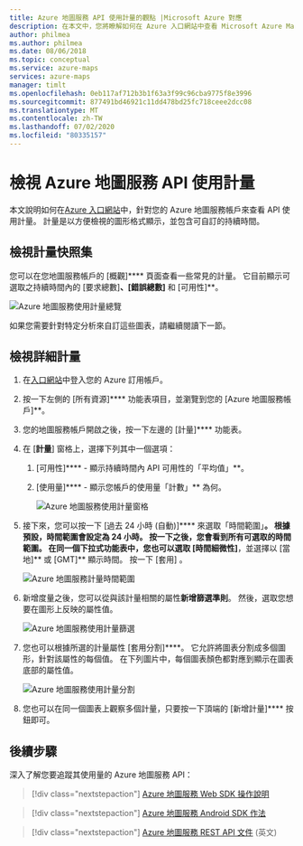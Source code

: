 ```yaml
---
title: Azure 地圖服務 API 使用計量的觀點 |Microsoft Azure 對應
description: 在本文中，您將瞭解如何在 Azure 入口網站中查看 Microsoft Azure Maps API 呼叫的計量。
author: philmea
ms.author: philmea
ms.date: 08/06/2018
ms.topic: conceptual
ms.service: azure-maps
services: azure-maps
manager: timlt
ms.openlocfilehash: 0eb117af712b3b1f63a3f99c96cba9775f8e3996
ms.sourcegitcommit: 877491bd46921c11dd478bd25fc718ceee2dcc08
ms.translationtype: MT
ms.contentlocale: zh-TW
ms.lasthandoff: 07/02/2020
ms.locfileid: "80335157"
---
```

# <a name="view-azure-maps-api-usage-metrics"></a>檢視 Azure 地圖服務 API 使用計量

本文說明如何在[Azure 入口網站](https://portal.azure.com)中，針對您的 Azure 地圖服務帳戶來查看 API 使用計量。 計量是以方便檢視的圖形格式顯示，並包含可自訂的持續時間。

## <a name="view-metric-snapshot"></a>檢視計量快照集

您可以在您地圖服務帳戶的 [概觀]**** 頁面查看一些常見的計量。 它目前顯示可選取之持續時間內的 [要求總數]**、[錯誤總數]** 和 [可用性]**。

![Azure 地圖服務使用計量總覽](media/how-to-view-api-usage/portal-overview.png)

如果您需要針對特定分析來自訂這些圖表，請繼續閱讀下一節。

## <a name="view-detailed-metrics"></a>檢視詳細計量

1. 在[入口網站](https://portal.azure.com)中登入您的 Azure 訂用帳戶。

2. 按一下左側的 [所有資源]**** 功能表項目，並瀏覽到您的 [Azure 地圖服務帳戶]**。

3. 您的地圖服務帳戶開啟之後，按一下左邊的 [計量]**** 功能表。

4. 在 [**計量**] 窗格上，選擇下列其中一個選項：

   1. [可用性]**** - 顯示持續時間內 API 可用性的「平均值」**。
   2. [使用量]**** - 顯示您帳戶的使用量「計數」** 為何。

      ![Azure 地圖服務使用計量窗格](media/how-to-view-api-usage/portal-metrics.png)

5. 接下來，您可以按一下 [過去 24 小時 (自動)]**** 來選取「時間範圍」**。 根據預設，時間範圍會設定為 24 小時。 按一下之後，您會看到所有可選取的時間範圍。 在同一個下拉式功能表中，您也可以選取 [時間細微性]**，並選擇以 [當地]** 或 [GMT]** 顯示時間。 按一下 [套用] 。

    ![Azure 地圖服務計量時間範圍](media/how-to-view-api-usage/time-range.png)

6. 新增度量之後，您可以從與該計量相關的屬性**新增篩選準則**。 然後，選取您想要在圖形上反映的屬性值。

    ![Azure 地圖服務使用計量篩選](media/how-to-view-api-usage/filter.png)

7. 您也可以根據所選的計量屬性 [套用分割]****。 它允許將圖表分割成多個圖形，針對該屬性的每個值。 在下列圖片中，每個圖表顏色都對應到顯示在圖表底部的屬性值。

    ![Azure 地圖服務使用計量分割](media/how-to-view-api-usage/splitting.png)

8. 您也可以在同一個圖表上觀察多個計量，只要按一下頂端的 [新增計量]**** 按鈕即可。

## <a name="next-steps"></a>後續步驟

深入了解您要追蹤其使用量的 Azure 地圖服務 API：
> [!div class="nextstepaction"] 
> [Azure 地圖服務 Web SDK 操作說明](how-to-use-map-control.md)

> [!div class="nextstepaction"] 
> [Azure 地圖服務 Android SDK 作法](how-to-use-android-map-control-library.md)

> [!div class="nextstepaction"]
> [Azure 地圖服務 REST API 文件](https://docs.microsoft.com/rest/api/maps) \(英文\)
